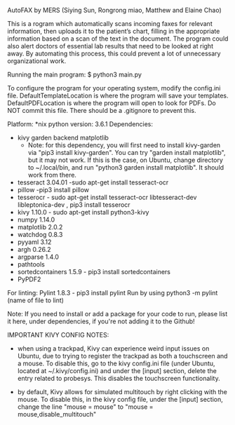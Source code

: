 AutoFAX
by MERS (Siying Sun, Rongrong miao, Matthew and Elaine Chao)

This is a rogram which automatically scans incoming faxes for relevant information, then uploads it to the patient’s chart, filling in the appropriate information based on a scan of the text in the document. The program could also alert doctors of essential lab results that need to be looked at right away. By automating this process, this could prevent a lot of unnecessary organizational work. 





Running the main program:
$ python3 main.py

To configure the program for your operating system, modify the config.ini file.
DefaultTemplateLocation is where the program will save your templates.
DefaultPDFLocation is where the program will open to look for PDFs.
Do NOT commit this file. There should be a .gitignore to prevent this.

Platform: *nix
python version: 3.6.1
Dependencies: 
- kivy garden backend matplotlib 
	- Note: for this dependency, you will first need to install kivy-garden via "pip3 install kivy-garden". You can try "garden install matplotlib", but it may not work. If this is the case, on Ubuntu, change directory to ~/.local/bin, and run "python3 garden install matplotlib". It should work from there.
- tesseract 3.04.01   -sudo apt-get install tesseract-ocr
- pillow    -pip3 install pillow
- tesserocr   - sudo apt-get install tesseract-ocr libtesseract-dev libleptonica-dev , pip3 install tesserocr
- kivy 1.10.0 - sudo apt-get install python3-kivy
- numpy 1.14.0
- matplotlib 2.0.2
- watchdog 0.8.3
- pyyaml 3.12
- argh 0.26.2
- argparse 1.4.0
- pathtools
- sortedcontainers 1.5.9 - pip3 install sortedcontainers
- PyPDF2

For linting:
 Pylint 1.8.3 - pip3 install pylint
 Run by using python3 -m pylint (name of file to lint)

Note: If you need to install or add a package for your code to run, please list it here, under dependencies, if you're not adding it to the Github!

IMPORTANT KIVY CONFIG NOTES:
- when using a trackpad, Kivy can experience weird input issues on Ubuntu, due to trying to register the trackpad as both a touchscreen and a mouse. To disable this, go to the kivy config.ini file (under Ubuntu, located at ~/.kivy/config.ini) and under the [input] section, delete the entry related to probesys. This disables the touchscreen functionality.

- by default, Kivy allows for simulated multitouch by right clicking with the mouse. To disable this, in the kivy config file, under the [input] section, change the line "mouse = mouse" to "mouse = mouse,disable_multitouch"

